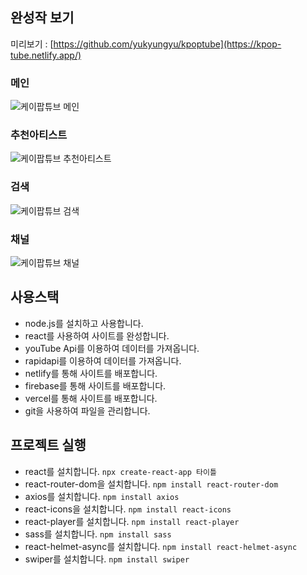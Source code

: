 ## 완성작 보기

미리보기 : [https://github.com/yukyungyu/kpoptube](https://kpop-tube.netlify.app/)

### 메인
![케이팝튜브 메인](https://github.com/yukyungyu/kpoptube/assets/141790554/72d28eb2-2469-48d0-860a-7aac38b2aa86)

### 추천아티스트
![케이팝튜브 추천아티스트](https://github.com/yukyungyu/kpoptube/assets/141790554/cc505886-17b7-4c4b-aa21-94547878e556)

### 검색
![케이팝튜브 검색](https://github.com/yukyungyu/kpoptube/assets/141790554/6328d64f-8c53-48da-ad47-38efd96b5655)

### 채널
![케이팝튜브 채널](https://github.com/yukyungyu/kpoptube/assets/141790554/b7c23c84-9f2a-4ad0-90ec-a516c359f3e1)


## 사용스택

- node.js를 설치하고 사용합니다.
- react를 사용하여 사이트를 완성합니다.
- youTube Api를 이용하여 데이터를 가져옵니다.
- rapidapi를 이용하여 데이터를 가져옵니다.
- netlify를 통해 사이트를 배포합니다.
- firebase를 통해 사이트를 배포합니다.
- vercel를 통해 사이트를 배포합니다.
- git을 사용하여 파일을 관리합니다.

## 프로젝트 실행

- react를 설치합니다. `npx create-react-app 타이틀`
- react-router-dom을 설치합니다. `npm install react-router-dom`
- axios를 설치합니다. `npm install axios`
- react-icons을 설치합니다. `npm install react-icons`
- react-player를 설치합니다. `npm install react-player`
- sass를 설치합니다. `npm install sass`
- react-helmet-async를 설치합니다. `npm install react-helmet-async`
- swiper를 설치합니다. `npm install swiper`
